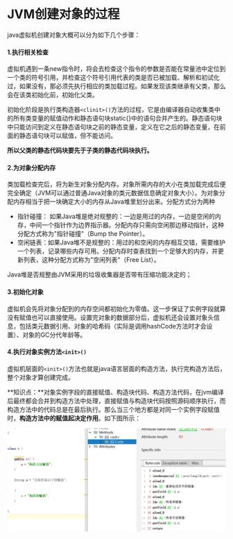# JVM创建对象的过程

java虚拟机创建对象大概可以分为如下几个步骤：

#### 1.执行相关检查

虚拟机遇到一条new指令时，将会去检查这个指令的参数是否能在常量池中定位到一个类的符号引用，并检查这个符号引用代表的类是否已被加载、解析和初试化过，如果没有，那必须先执行相应的类加载过程。如果发现该类继承有父类，那么会在该类初始化前，初始化父类。

初始化阶段是执行类构造器`<clinit>()`方法的过程，它是由编译器自动收集类中的所有类变量的赋值动作和静态语句块static{}中的语句合并产生的。静态语句块中只能访问到定义在静态语句块之前的静态变量，定义在它之后的静态变量，在前面的静态语句块可以赋值，但不能访问。

**所以父类的静态代码块要先于子类的静态代码块执行。**

#### 2.为对象分配内存

类加载检查完后，将为新生对象分配内存。对象所需内存的大小在类加载完成后便完全确定（JVM可以通过普通Java对象的类元数据信息确定对象大小）。为对象分配内存相当于把一块确定大小的内存从Java堆里划分出来。分配方式分为两种

- 指针碰撞： 如果Java堆是绝对规整的：一边是用过的内存，一边是空闲的内存，中间一个指针作为边界指示器。分配内存只需向空闲那边移动指针，这种分配方式称为"指针碰撞"（Bump the Pointer）。
- 空闲链表：如果Java堆不是规整的：用过的和空闲的内存相互交错，需要维护一个列表，记录哪些内存可用。分配内存时查表找到一个足够大的内存，并更新列表，这种分配方式称为"空闲列表"（Free List）。

Java堆是否规整由JVM采用的垃圾收集器是否带有压缩功能决定的；

#### 3.初始化对象

虚拟机会先将对象分配到的内存空间都初始化为零值。这一步保证了实例字段就算没有赋值也可以直接使用。设置完对象的数据部分后，虚拟机还会设置对象头信息，包括类元数据引用、对象的哈希码（实际是调用hashCode方法时才会设置）、对象的GC分代年龄等。

#### 4.执行对象实例方法`<init>()`

虚拟机层面的`<init>()`方法也就是java语言层面的构造方法，执行完构造方法后，整个对象才算创建完成。

**知识点：**对象实例字段的直接赋值、构造块代码、构造方法代码，在jvm编译后最终都会合并到构造方法中处理，直接赋值与构造块代码按照源码顺序执行，而构造方法中的代码总是在最后执行。那么当三个地方都是对同一个实例字段赋值时，**构造方法中的赋值起决定作用**。如下图所示：

![1610541583478](jvm创建对象.assets/1610541583478.png)

